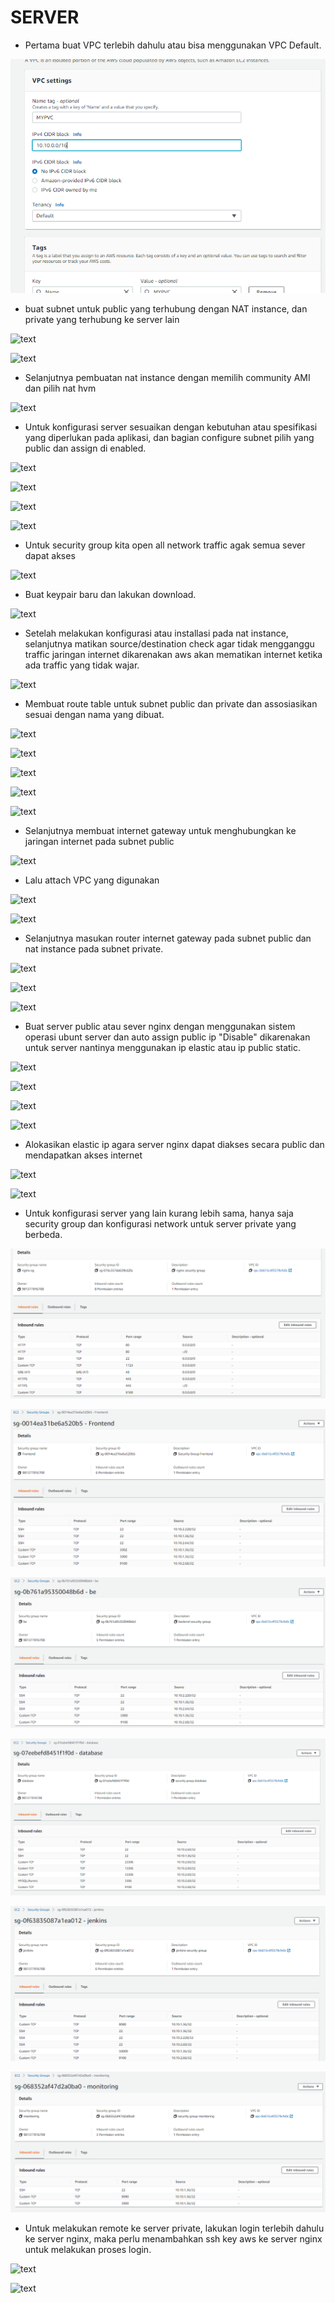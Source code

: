 # SERVER

- Pertama buat VPC terlebih dahulu atau bisa menggunakan VPC Default.

![text](./asset/0.png)

- buat subnet untuk public yang terhubung dengan NAT instance, dan private yang terhubung ke server lain

![text](./asset/1.png)

![text](./asset/2.png)

-  Selanjutnya pembuatan nat instance dengan memilih community AMI dan pilih nat hvm

![text](./asset/3.png)

- Untuk konfigurasi server sesuaikan dengan kebutuhan atau spesifikasi yang diperlukan pada aplikasi, dan bagian configure subnet pilih yang public dan assign di enabled.

![text](./asset/4.png)

![text](./asset/5.png)

![text](./asset/6.png)

![text](./asset/7.png)

- Untuk security group kita open all network traffic agak semua sever dapat akses

![text](./asset/8.png)

- Buat keypair baru dan lakukan download.

![text](./asset/9.png)

- Setelah melakukan konfigurasi atau installasi pada nat instance, selanjutnya matikan source/destination check agar tidak mengganggu traffic jaringan internet dikarenakan aws akan mematikan internet ketika ada traffic yang tidak wajar.

![text](./asset/10.png)

- Membuat route table untuk subnet public dan private dan assosiasikan sesuai dengan nama yang dibuat.

![text](./asset/11.png)

![text](./asset/12.png)

![text](./asset/13.png)

![text](./asset/14.png)

![text](./asset/15.png)

- Selanjutnya membuat internet gateway untuk menghubungkan ke jaringan internet pada subnet public 

![text](./asset/16.png)

- Lalu attach VPC yang digunakan

![text](./asset/17.png)

![text](./asset/18.png)

- Selanjutnya masukan router internet gateway pada subnet public dan nat instance pada subnet private.

![text](./asset/19.png)

![text](./asset/20.png)

![text](./asset/21.png)

- Buat server public atau sever nginx dengan menggunakan sistem operasi ubunt server dan auto assign public ip "Disable" dikarenakan untuk server nantinya menggunakan ip elastic atau ip public static.

![text](./asset/22.png)

![text](./asset/23.png)

![text](./asset/24.png)

![text](./asset/25.png)

- Alokasikan elastic ip agara server nginx dapat diakses secara public dan mendapatkan akses internet 

![text](./asset/26.png)

![text](./asset/27.png)

- Untuk konfigurasi server yang lain kurang lebih sama, hanya saja security group dan konfigurasi network untuk server private yang berbeda.

![text](./asset/sg/Screenshot_1.png)

![text](./asset/sg/Screenshot_2.png)

![text](./asset/sg/Screenshot_3.png)

![text](./asset/sg/Screenshot_4.png)

![text](./asset/sg/Screenshot_5.png)

![text](./asset/sg/Screenshot_6.png)

- Untuk melakukan remote ke server private, lakukan login terlebih dahulu ke server nginx, maka perlu menambahkan ssh key aws ke server nginx untuk melakukan proses login.

![text](./asset/28.png)

![text](./asset/29.png)